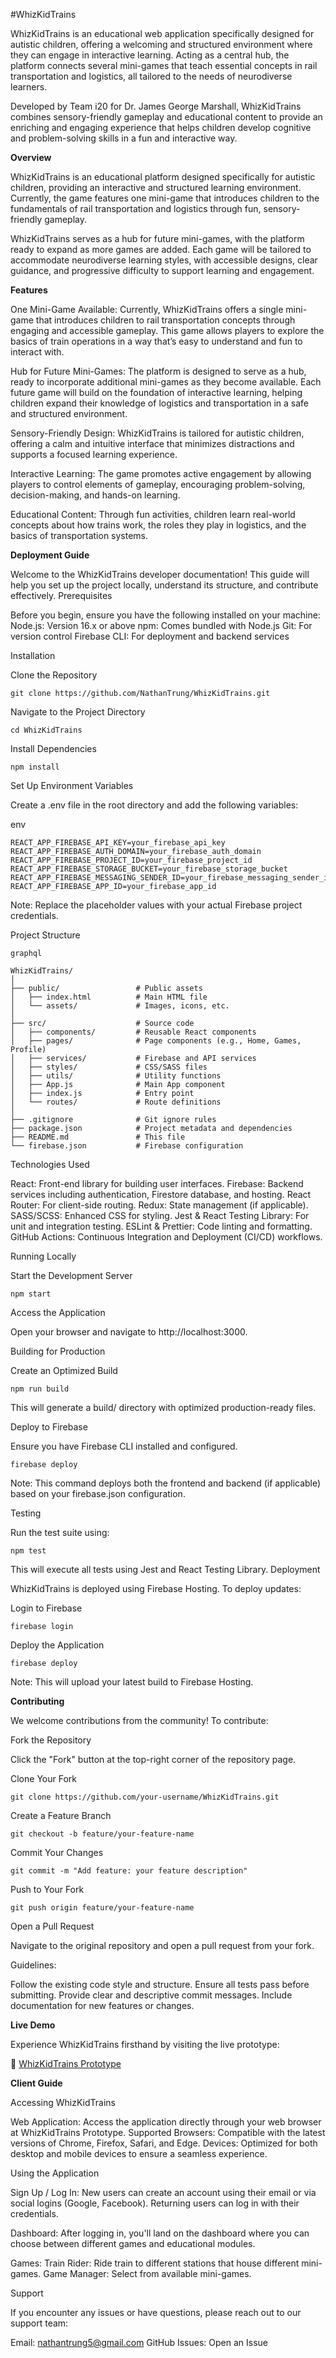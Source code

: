 #WhizKidTrains

WhizKidTrains is an educational web application specifically designed for autistic children, offering a welcoming and structured environment where they can engage in interactive learning. Acting as a central hub, the platform connects several mini-games that teach essential concepts in rail transportation and logistics, all tailored to the needs of neurodiverse learners.

Developed by Team i20 for Dr. James George Marshall, WhizKidTrains combines sensory-friendly gameplay and educational content to provide an enriching and engaging experience that helps children develop cognitive and problem-solving skills in a fun and interactive way.


**Overview**

WhizKidTrains is an educational platform designed specifically for autistic children, providing an interactive and structured learning environment. Currently, the game features one mini-game that introduces children to the fundamentals of rail transportation and logistics through fun, sensory-friendly gameplay.

WhizKidTrains serves as a hub for future mini-games, with the platform ready to expand as more games are added. Each game will be tailored to accommodate neurodiverse learning styles, with accessible designs, clear guidance, and progressive difficulty to support learning and engagement.


**Features**

One Mini-Game Available: Currently, WhizKidTrains offers a single mini-game that introduces children to rail transportation concepts through engaging and accessible gameplay. This game allows players to explore the basics of train operations in a way that’s easy to understand and fun to interact with.

Hub for Future Mini-Games: The platform is designed to serve as a hub, ready to incorporate additional mini-games as they become available. Each future game will build on the foundation of interactive learning, helping children expand their knowledge of logistics and transportation in a safe and structured environment.

Sensory-Friendly Design: WhizKidTrains is tailored for autistic children, offering a calm and intuitive interface that minimizes distractions and supports a focused learning experience.

Interactive Learning: The game promotes active engagement by allowing players to control elements of gameplay, encouraging problem-solving, decision-making, and hands-on learning.

Educational Content: Through fun activities, children learn real-world concepts about how trains work, the roles they play in logistics, and the basics of transportation systems.

    
**Deployment Guide**

Welcome to the WhizKidTrains developer documentation! This guide will help you set up the project locally, understand its structure, and contribute effectively.
Prerequisites

Before you begin, ensure you have the following installed on your machine:
Node.js: Version 16.x or above
npm: Comes bundled with Node.js
Git: For version control
Firebase CLI: For deployment and backend services

Installation

Clone the Repository

    git clone https://github.com/NathanTrung/WhizKidTrains.git

Navigate to the Project Directory

    cd WhizKidTrains

Install Dependencies

    npm install

Set Up Environment Variables

Create a .env file in the root directory and add the following variables:

env

    REACT_APP_FIREBASE_API_KEY=your_firebase_api_key
    REACT_APP_FIREBASE_AUTH_DOMAIN=your_firebase_auth_domain
    REACT_APP_FIREBASE_PROJECT_ID=your_firebase_project_id
    REACT_APP_FIREBASE_STORAGE_BUCKET=your_firebase_storage_bucket
    REACT_APP_FIREBASE_MESSAGING_SENDER_ID=your_firebase_messaging_sender_id
    REACT_APP_FIREBASE_APP_ID=your_firebase_app_id

Note: Replace the placeholder values with your actual Firebase project credentials.

Project Structure

    graphql

    WhizKidTrains/
    │
    ├── public/                 # Public assets
    │   ├── index.html          # Main HTML file
    │   └── assets/             # Images, icons, etc.
    │
    ├── src/                    # Source code
    │   ├── components/         # Reusable React components
    │   ├── pages/              # Page components (e.g., Home, Games, Profile)
    │   ├── services/           # Firebase and API services
    │   ├── styles/             # CSS/SASS files
    │   ├── utils/              # Utility functions
    │   ├── App.js              # Main App component
    │   ├── index.js            # Entry point
    │   └── routes/             # Route definitions
    │
    ├── .gitignore              # Git ignore rules
    ├── package.json            # Project metadata and dependencies
    ├── README.md               # This file
    └── firebase.json           # Firebase configuration

Technologies Used

React: Front-end library for building user interfaces.
Firebase: Backend services including authentication, Firestore database, and hosting.
React Router: For client-side routing.
Redux: State management (if applicable).
SASS/SCSS: Enhanced CSS for styling.
Jest & React Testing Library: For unit and integration testing.
ESLint & Prettier: Code linting and formatting.
GitHub Actions: Continuous Integration and Deployment (CI/CD) workflows.

Running Locally

Start the Development Server

    npm start

Access the Application

Open your browser and navigate to http://localhost:3000.

Building for Production

Create an Optimized Build

    npm run build

This will generate a build/ directory with optimized production-ready files.

Deploy to Firebase

Ensure you have Firebase CLI installed and configured.

    firebase deploy

Note: This command deploys both the frontend and backend (if applicable) based on your firebase.json configuration.

Testing

Run the test suite using:

    npm test

This will execute all tests using Jest and React Testing Library.
Deployment

WhizKidTrains is deployed using Firebase Hosting. To deploy updates:

Login to Firebase

    firebase login

Deploy the Application

    firebase deploy

Note: This will upload your latest build to Firebase Hosting.


**Contributing**

We welcome contributions from the community! To contribute:

Fork the Repository

Click the "Fork" button at the top-right corner of the repository page.

Clone Your Fork

    git clone https://github.com/your-username/WhizKidTrains.git

Create a Feature Branch

    git checkout -b feature/your-feature-name

Commit Your Changes

    git commit -m "Add feature: your feature description"

Push to Your Fork

    git push origin feature/your-feature-name

Open a Pull Request

Navigate to the original repository and open a pull request from your fork.

Guidelines:

Follow the existing code style and structure.
Ensure all tests pass before submitting.
Provide clear and descriptive commit messages.
Include documentation for new features or changes.

        
**Live Demo**

Experience WhizKidTrains firsthand by visiting the live prototype:

🔗 [WhizKidTrains Prototype](https://whizkidtrains-proto.web.app/)


**Client Guide**

Accessing WhizKidTrains

Web Application: Access the application directly through your web browser at WhizKidTrains Prototype.
Supported Browsers: Compatible with the latest versions of Chrome, Firefox, Safari, and Edge.
Devices: Optimized for both desktop and mobile devices to ensure a seamless experience.

Using the Application

Sign Up / Log In:
    New users can create an account using their email or via social logins (Google, Facebook).
    Returning users can log in with their credentials.

Dashboard:
    After logging in, you'll land on the dashboard where you can choose between different games and educational modules.

Games:
        Train Rider: Ride train to different stations that house different mini-games.
        Game Manager: Select from available mini-games.

Support

If you encounter any issues or have questions, please reach out to our support team:

Email: nathantrung5@gmail.com
GitHub Issues: Open an Issue
